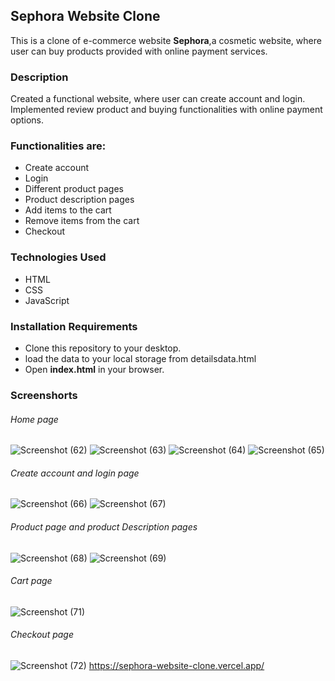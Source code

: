 
 ## Sephora Website Clone
 
This is a clone of e-commerce website **Sephora**,a cosmetic website, where user can buy products provided with online payment services.


### Description

Created a functional website, where user can create account and login.
Implemented review product and buying functionalities with online payment options.

### Functionalities are:

* Create account
* Login
* Different product pages 
* Product description pages
* Add items to the cart
* Remove items from the cart
* Checkout

### Technologies Used

* HTML
* CSS
* JavaScript

### Installation Requirements

* Clone this repository to your desktop.
* load the data to your local storage from detailsdata.html 
* Open **index.html** in your browser.


### Screenshorts

###### Home page

![Screenshot (62)](https://user-images.githubusercontent.com/100186167/168543447-278886e3-eb60-4a80-a872-642625c92bb0.png)
![Screenshot (63)](https://user-images.githubusercontent.com/100186167/168543582-8ca82c88-aabe-41ef-b7bb-2ad0ee6e9808.png)
![Screenshot (64)](https://user-images.githubusercontent.com/100186167/168543708-f9f4c982-322f-428f-81e7-d16b1dc83864.png)
![Screenshot (65)](https://user-images.githubusercontent.com/100186167/168543794-4c0dd433-4075-487d-a21b-a19f9c3bc58d.png)

###### Create account and login page

![Screenshot (66)](https://user-images.githubusercontent.com/100186167/168544280-5aaae76a-3987-413b-a91f-2c94fc28af7f.png)
![Screenshot (67)](https://user-images.githubusercontent.com/100186167/168544417-7e2b0b6f-46f6-43e5-93ec-0b260566fae5.png)

###### Product page and product Description pages

![Screenshot (68)](https://user-images.githubusercontent.com/100186167/168544636-0225feb4-7431-4782-b08e-45eab4621233.png)
![Screenshot (69)](https://user-images.githubusercontent.com/100186167/168544759-8517b364-47a9-4e3a-90da-8cb5e4c39870.png)

###### Cart page

![Screenshot (71)](https://user-images.githubusercontent.com/100186167/168545115-775cfbbe-31c6-4a6a-ae64-e43bc0281dce.png)

###### Checkout page

![Screenshot (72)](https://user-images.githubusercontent.com/100186167/168545318-796397f1-8fc2-45ae-878e-d1b2cf6c6b52.png)
https://sephora-website-clone.vercel.app/
